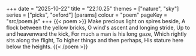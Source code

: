 +++
date = "2025-10-22"
title = "22.10.25"
themes = ["nature", "sky"]
series = ["picks", "oxford"]
[params]
  colour = "poem"
  pageKey = "src/poem.js"
+++
{{< poem >}}
Make precious light on spires beside,
A flock between the yellow bricks,
O wind's ascent and longing stride,
Up to and heavenward the kick,
For much a man is his long gaze,
Which rightly sits along the flight,
To higher things and then perhaps,
His stature here below the heights.
{{< /poem >}}